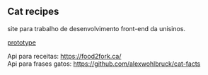 ## Cat recipes

site para trabalho de desenvolvimento front-end da unisinos.

[prototype ](./prototype.png)


Api para receitas: https://food2fork.ca/   
Api para frases gatos: https://github.com/alexwohlbruck/cat-facts
